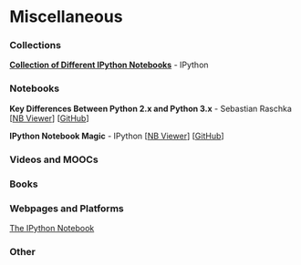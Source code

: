 # Miscellaneous
### Collections
[**Collection of Different IPython Notebooks**](https://github.com/ipython/ipython/wiki/A-gallery-of-interesting-IPython-Notebooks) - IPython

### Notebooks
__Key Differences Between Python 2.x and Python 3.x__ - Sebastian Raschka [[NB Viewer]()] [[GitHub](http://nbviewer.ipython.org/github/rasbt/python_reference/blob/master/tutorials/key_differences_between_python_2_and_3.ipynb?create=1)]

__IPython Notebook Magic__ - IPython [[NB Viewer](https://nbviewer.jupyter.org/github/ipython/ipython/blob/master/examples/IPython%20Kernel/Index.ipynb)] [[GitHub]()]  
### Videos and MOOCs
### Books
### Webpages and Platforms
[The IPython Notebook](http://ipython.org/ipython-doc/2/notebook/index.html)
### Other
